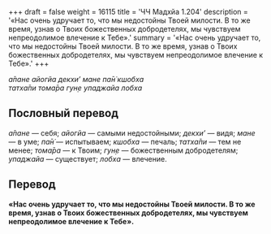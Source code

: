 +++
draft = false
weight = 16115
title = 'ЧЧ Мадхйа 1.204'
description = '«Нас очень удручает то, что мы недостойны Твоей милости. В то же время, узнав о Твоих божественных добродетелях, мы чувствуем непреодолимое влечение к Тебе».'
summary = '«Нас очень удручает то, что мы недостойны Твоей милости. В то же время, узнав о Твоих божественных добродетелях, мы чувствуем непреодолимое влечение к Тебе».'
+++

_а̄пане айогйа декхи’ мане па̄н̇ кшобха  
татха̄пи тома̄ра гун̣е упаджайа лобха_

## Пословный перевод

_а̄пане_ — себя; _айогйа_ — самыми недостойными; _декхи’_ — видя; _мане_ — в уме; _па̄н̇_ — испытываем; _кшобха_ — печаль; _татха̄пи_ — тем не менее; _тома̄ра_ — к Твоим; _гун̣е_ — божественным добродетелям; _упаджайа_ — существует; _лобха_ — влечение.

## Перевод

**«Нас очень удручает то, что мы недостойны Твоей милости. В то же время, узнав о Твоих божественных добродетелях, мы чувствуем непреодолимое влечение к Тебе».**
